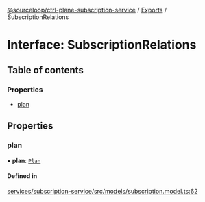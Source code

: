 [@sourceloop/ctrl-plane-subscription-service](../README.md) / [Exports](../modules.md) / SubscriptionRelations

# Interface: SubscriptionRelations

## Table of contents

### Properties

- [plan](SubscriptionRelations.md#plan)

## Properties

### plan

• **plan**: [`Plan`](../classes/Plan.md)

#### Defined in

[services/subscription-service/src/models/subscription.model.ts:62](https://github.com/sourcefuse/arc-saas/blob/5e03dcb/services/subscription-service/src/models/subscription.model.ts#L62)
